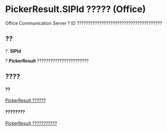 
# PickerResult.SIPId ????? (Office)

Office Communication Server ? ID ??????????????????????????????????????


## ??

 _?_. **SIPId**

 _?_ **PickerResult** ???????????????????????


## ????


#### ??


[PickerResult ??????](5229d2ad-a32e-a864-9de4-dc651199ff58.md)
#### ????????


[PickerResult ???????????](http://msdn.microsoft.com/library/3d04c242-a306-c3f6-34e4-6c5a590a369f%28Office.15%29.aspx)